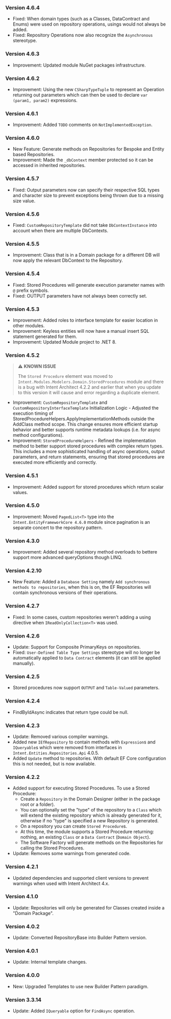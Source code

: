 ### Version 4.6.4

- Fixed: When domain types (such as a Classes, DataContract and Enums) were used on repository operations, usings would not always be added.
- Fixed: Repository Operations now also recognize the `Asynchronous` stereotype.

### Version 4.6.3

- Improvement: Updated module NuGet packages infrastructure.

### Version 4.6.2

- Improvement: Using the new `CSharpTypeTuple` to represent an Operation returning out parameters which can then be used to declare `var (param1, param2)` expressions.

### Version 4.6.1

- Improvement: Added `TODO` comments on `NotImplementedException`.

### Version 4.6.0

- New Feature: Generate methods on Repositories for Bespoke and Entity based Repositories.
- Improvement: Made the `_dbContext` member protected so it can be accessed in inherited repositories.

### Version 4.5.7

- Fixed: Output parameters now can specify their respective SQL types and character size to prevent exceptions being thrown due to a missing size value.

### Version 4.5.6

- Fixed: `CustomRepositoryTemplate` did not take `DbContextInstance` into account when there are multiple DbContexts.

### Version 4.5.5

- Improvement: Class that is in a Domain package for a different DB will now apply the relevant DbContext to the Repository.

### Version 4.5.4

- Fixed: Stored Procedures will generate execution parameter names with `@` prefix symbols.
- Fixed: OUTPUT parameters have not always been correctly set.

### Version 4.5.3

- Improvement: Added roles to interface template for easier location in other modules.
- Improvement: Keyless entities will now have a manual insert SQL statement generated for them.
- Improvement: Updated Module project to .NET 8.

### Version 4.5.2

> ⚠️ **KNOWN ISSUE**
> 
>  The `Stored Procedure` element was moved to `Intent.Modules.Modelers.Domain.StoredProcedures` module and there is a bug with Intent Architect 4.2.2 and earlier that when you update to this version it will cause and error regarding a duplicate element.

- Improvement: `CustomRepositoryTemplate` and `CustomRepositoryInterfaceTemplate` Initialization Logic - Adjusted the execution timing of StoredProcedureHelpers.ApplyImplementationMethods outside the AddClass method scope. This change ensures more efficient startup behavior and better supports runtime metadata lookups (i.e. for async method configurations).
- Improvement: `StoredProcedureHelpers` - Refined the implementation method to better support stored procedures with complex return types. This includes a more sophisticated handling of async operations, output parameters, and return statements, ensuring that stored procedures are executed more efficiently and correctly.

### Version 4.5.1

- Improvement: Added support for stored procedures which return scalar values.

### Version 4.5.0

- Improvement: Moved `PagedList<T>` type into the `Intent.EntityFrameworkCore 4.6.0` module since pagination is an separate concert to the repository pattern.

### Version 4.3.0

- Improvement: Added several repository method overloads to bettere support more advanced queryOptions though LINQ.

### Version 4.2.10

- New Feature: Added a `Database Setting` namely `Add synchronous methods to repositories`, when this is on, the EF Repositories will contain synchronous versions of their operations.

### Version 4.2.7

- Fixed: In some cases, custom repositories weren't adding a using directive when `IReadOnlyCollection<T>` was used.

### Version 4.2.6

- Update: Support for Composite PrimaryKeys on repositories.
- Fixed: `User-Defined Table Type Settings` stereotype will no longer be automatically applied to `Data Contract` elements (it can still be applied manually).

### Version 4.2.5

- Stored procedures now support `OUTPUT` and `Table-Valued` parameters.

### Version 4.2.4

- FindByIdAsync indicates that return type could be null.

### Version 4.2.3

- Update: Removed various compiler warnings.
- Added new `IEfRepository` to contain methods with `Expression`s and `IQueryable`s which were removed from interfaces in `Intent.Entities.Repositories.Api` 4.0.5.
- Added `Update` method to repositories. With default EF Core configuration this is not needed, but is now available.

### Version 4.2.2

- Added support for executing Stored Procedures. To use a Stored Procedure:
	- Create a `Repository` in the Domain Designer (either in the package root or a folder).
	- You can optionally set the "type" of the repository to a `Class` which will extend the existing repository which is already generated for it, otherwise if no "type" is specified a new Repository is generated.
	- On a repository you can create `Stored Procedure`s.
	- At this time, the module supports a Stored Procedure returning: nothing, an existing `Class` or a `Data Contract` (`Domain Object`).
	- The Software Factory will generate methods on the Repositories for calling the Stored Procedures.
- Update: Removes some warnings from generated code.


### Version 4.2.1

- Updated dependencies and supported client versions to prevent warnings when used with Intent Architect 4.x.

### Version 4.1.0

- Update: Repositories will only be generated for Classes created inside a "Domain Package".

### Version 4.0.2

- Update: Converted RepositoryBase into Builder Pattern version.

### Version 4.0.1

- Update: Internal template changes.

### Version 4.0.0

- New: Upgraded Templates to use new Builder Pattern paradigm.

### Version 3.3.14

- Update: Added `IQueryable` option for `FindAsync` operation.

